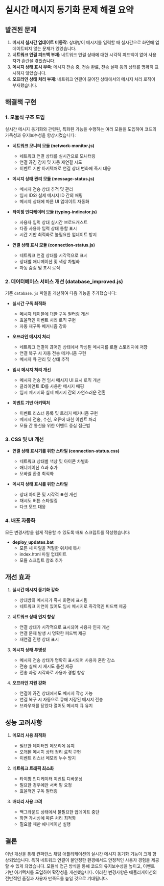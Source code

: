 # 실시간 메시지 동기화 문제 해결 요약

## 발견된 문제

1. **메시지 실시간 업데이트 미동작**: 상대방이 메시지를 입력할 때 실시간으로 화면에 업데이트되지 않는 문제가 있었습니다.
2. **네트워크 연결 피드백 부재**: 네트워크 연결 상태에 대한 시각적 피드백이 없어 사용자가 혼란을 겪었습니다.
3. **메시지 상태 표시 부족**: 메시지 전송 중, 전송 완료, 전송 실패 등의 상태를 명확히 표시하지 않았습니다.
4. **오프라인 상태 처리 부재**: 네트워크 연결이 끊어진 상태에서의 메시지 처리 로직이 부재했습니다.

## 해결책 구현

### 1. 모듈식 구조 도입
실시간 메시지 동기화와 관련된, 특화된 기능을 수행하는 여러 모듈을 도입하여 코드의 가독성과 유지보수성을 향상시켰습니다:

- **네트워크 모니터 모듈 (network-monitor.js)**
  - 네트워크 연결 상태를 실시간으로 모니터링
  - 연결 끊김 감지 및 자동 재연결 시도
  - 이벤트 기반 아키텍처로 연결 상태 변화에 즉시 대응

- **메시지 상태 관리 모듈 (message-status.js)**
  - 메시지 전송 상태 추적 및 관리
  - 임시 ID와 실제 메시지 ID 간의 매핑
  - 메시지 상태에 따른 UI 업데이트 자동화

- **타이핑 인디케이터 모듈 (typing-indicator.js)**
  - 사용자 입력 상태 실시간 브로드캐스트
  - 다중 사용자 입력 상태 통합 표시
  - 시간 기반 최적화로 불필요한 업데이트 방지

- **연결 상태 표시 모듈 (connection-status.js)**
  - 네트워크 연결 상태를 시각적으로 표시
  - 상태별 애니메이션 및 색상 차별화
  - 자동 숨김 및 표시 로직

### 2. 데이터베이스 서비스 개선 (database_improved.js)
기존 `database.js` 파일을 개선하여 다음 기능을 추가했습니다:

- **실시간 구독 최적화**
  - 메시지 테이블에 대한 구독 필터링 개선
  - 효율적인 이벤트 처리 로직 구현
  - 자동 재구독 메커니즘 강화

- **오프라인 메시지 처리**
  - 네트워크 연결이 끊어진 상태에서 작성된 메시지를 로컬 스토리지에 저장
  - 연결 복구 시 자동 전송 메커니즘 구현
  - 메시지 큐 관리 및 상태 추적

- **임시 메시지 처리 개선**
  - 메시지 전송 전 임시 메시지 UI 표시 로직 개선
  - 클라이언트 ID를 사용한 메시지 매핑
  - 임시 메시지와 실제 메시지 간의 자연스러운 전환

- **이벤트 기반 아키텍처**
  - 이벤트 리스너 등록 및 트리거 메커니즘 구현
  - 메시지 전송, 수신, 오류에 대한 이벤트 처리
  - 모듈 간 통신을 위한 이벤트 중심 접근법

### 3. CSS 및 UI 개선
- **연결 상태 표시기를 위한 스타일 (connection-status.css)**
  - 네트워크 상태별 색상 및 아이콘 차별화
  - 애니메이션 효과 추가
  - 모바일 환경 최적화

- **메시지 상태 표시를 위한 스타일**
  - 상태 아이콘 및 시각적 표현 개선
  - 재시도 버튼 스타일링
  - 다크 모드 대응

### 4. 배포 자동화
모든 변경사항을 쉽게 적용할 수 있도록 배포 스크립트를 작성했습니다:
- **deploy_updates.bat**
  - 모든 새 파일을 적절한 위치에 복사
  - index.html 파일 업데이트
  - 모듈 스크립트 참조 추가

## 개선 효과

1. **실시간 메시지 동기화 강화**
   - 상대방의 메시지가 즉시 화면에 표시됨
   - 네트워크 지연이 있어도 임시 메시지로 즉각적인 피드백 제공

2. **네트워크 상태 인지 향상**
   - 연결 상태가 시각적으로 표시되어 사용자 인지 개선
   - 연결 문제 발생 시 명확한 피드백 제공
   - 재연결 진행 상태 표시

3. **메시지 상태 투명성**
   - 메시지 전송 상태가 명확히 표시되어 사용자 혼란 감소
   - 전송 실패 시 재시도 옵션 제공
   - 전송 과정 시각화로 사용자 경험 향상

4. **오프라인 지원 강화**
   - 연결이 끊긴 상태에서도 메시지 작성 가능
   - 연결 복구 시 자동으로 큐에 저장된 메시지 전송
   - 브라우저를 닫았다 열어도 메시지 큐 유지

## 성능 고려사항

1. **메모리 사용 최적화**
   - 필요한 데이터만 메모리에 유지
   - 오래된 메시지 상태 정리 로직 구현
   - 이벤트 리스너 메모리 누수 방지

2. **네트워크 트래픽 최소화**
   - 타이핑 인디케이터 이벤트 디바운싱
   - 필요한 경우에만 서버 핑 요청
   - 효율적인 구독 필터링

3. **배터리 사용 고려**
   - 백그라운드 상태에서 불필요한 업데이트 중단
   - 화면 가시성에 따른 처리 최적화
   - 필요할 때만 애니메이션 실행

## 결론

이번 개선을 통해 컨퍼런스 채팅 애플리케이션의 실시간 메시지 동기화 기능이 크게 향상되었습니다. 특히 네트워크 연결이 불안정한 환경에서도 안정적인 사용자 경험을 제공할 수 있게 되었습니다. 모듈식 접근 방식을 통해 코드의 유지보수성을 높이고, 이벤트 기반 아키텍처를 도입하여 확장성을 개선했습니다. 이러한 변경사항은 애플리케이션의 전반적인 품질과 사용자 만족도를 높일 것으로 기대됩니다.
